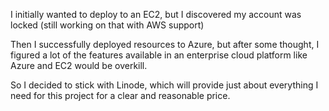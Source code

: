 I initially wanted to deploy to an EC2, but I discovered my account was locked (still working on that with AWS support)

Then I successfully deployed resources to Azure, but after some thought, I figured a lot of the features available in an enterprise cloud platform like Azure and EC2 would be overkill.

So I decided to stick with Linode, which will provide just about everything I need for this project for a clear and reasonable price.
